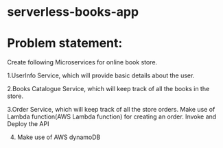 # serverless-books-app

# Problem statement:

Create following Microservices for online book store.

1.UserInfo Service, which will provide basic details about the user.

2.Books Catalogue Service, which will keep track of all the books in the store.

3.Order Service, which will keep track of all the store orders.
       Make use of Lambda function(AWS Lambda function) for creating an order.
             Invoke and Deploy the API

4. Make use of AWS dynamoDB